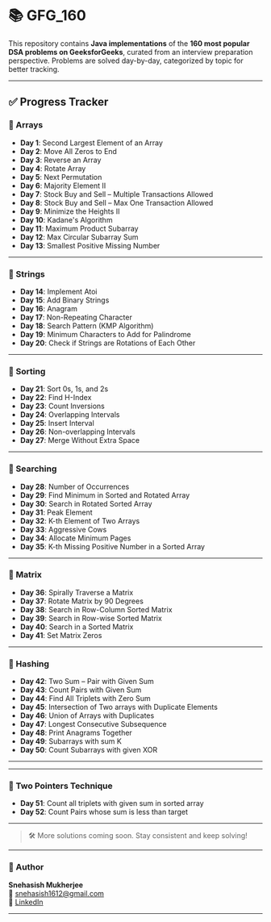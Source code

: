 # 📚 GFG_160

This repository contains **Java implementations** of the **160 most popular DSA problems on GeeksforGeeks**, curated from an interview preparation perspective. Problems are solved day-by-day, categorized by topic for better tracking.

---

## ✅ Progress Tracker

### 📂 Arrays

- **Day 1**: Second Largest Element of an Array  
- **Day 2**: Move All Zeros to End  
- **Day 3**: Reverse an Array  
- **Day 4**: Rotate Array  
- **Day 5**: Next Permutation  
- **Day 6**: Majority Element II  
- **Day 7**: Stock Buy and Sell – Multiple Transactions Allowed  
- **Day 8**: Stock Buy and Sell – Max One Transaction Allowed  
- **Day 9**: Minimize the Heights II  
- **Day 10**: Kadane's Algorithm  
- **Day 11**: Maximum Product Subarray  
- **Day 12**: Max Circular Subarray Sum  
- **Day 13**: Smallest Positive Missing Number  

---

### 📂 Strings

- **Day 14**: Implement Atoi  
- **Day 15**: Add Binary Strings  
- **Day 16**: Anagram  
- **Day 17**: Non-Repeating Character  
- **Day 18**: Search Pattern (KMP Algorithm)  
- **Day 19**: Minimum Characters to Add for Palindrome  
- **Day 20**: Check if Strings are Rotations of Each Other  

---

### 📂 Sorting

- **Day 21**: Sort 0s, 1s, and 2s  
- **Day 22**: Find H-Index  
- **Day 23**: Count Inversions  
- **Day 24**: Overlapping Intervals  
- **Day 25**: Insert Interval  
- **Day 26**: Non-overlapping Intervals  
- **Day 27**: Merge Without Extra Space  

---

### 📂 Searching

- **Day 28**: Number of Occurrences  
- **Day 29**: Find Minimum in Sorted and Rotated Array  
- **Day 30**: Search in Rotated Sorted Array  
- **Day 31**: Peak Element  
- **Day 32**: K-th Element of Two Arrays  
- **Day 33**: Aggressive Cows  
- **Day 34**: Allocate Minimum Pages  
- **Day 35**: K-th Missing Positive Number in a Sorted Array  

---

### 📂 Matrix

- **Day 36**: Spirally Traverse a Matrix  
- **Day 37**: Rotate Matrix by 90 Degrees  
- **Day 38**: Search in Row-Column Sorted Matrix  
- **Day 39**: Search in Row-wise Sorted Matrix  
- **Day 40**: Search in a Sorted Matrix  
- **Day 41**: Set Matrix Zeros  

---

### 📂 Hashing

- **Day 42**: Two Sum – Pair with Given Sum  
- **Day 43**: Count Pairs with Given Sum
- **Day 44**: Find All Triplets with Zero Sum
- **Day 45**: Intersection of Two arrays with Duplicate Elements
- **Day 46**: Union of Arrays with Duplicates
- **Day 47**: Longest Consecutive Subsequence
- **Day 48**: Print Anagrams Together
- **Day 49**: Subarrays with sum K
- **Day 50**: Count Subarrays with given XOR

---

---

### 📂 Two Pointers Technique

- **Day 51**: Count all triplets with given sum in sorted array
- **Day 52**: Count Pairs whose sum is less than target

---
> 🛠 More solutions coming soon. Stay consistent and keep solving!

---

### 📌 Author

**Snehasish Mukherjee**  
📧 [snehasish1612@gmail.com](mailto:snehasish1612@gmail.com)  
🔗 [LinkedIn](https://linkedin.com/in/snehasish1612)

---
